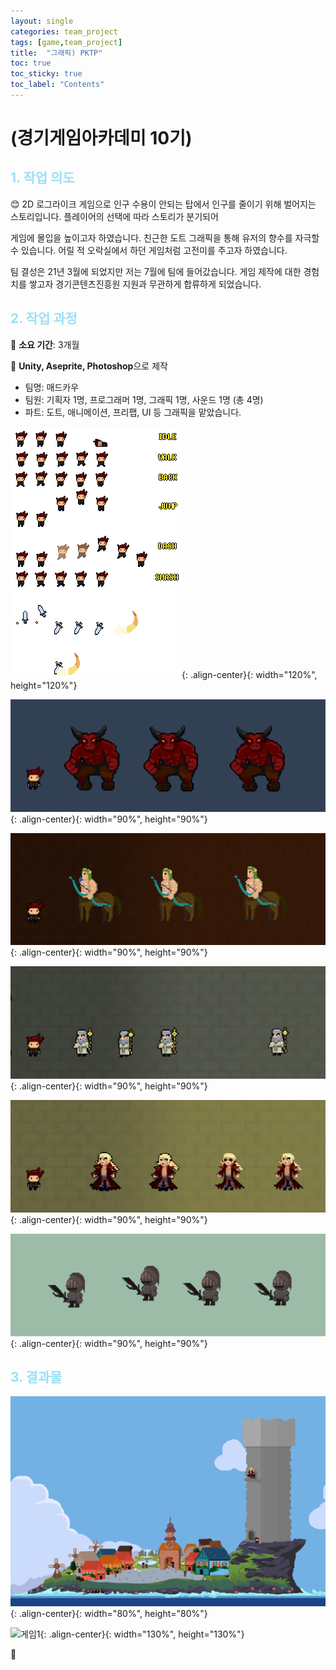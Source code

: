 ```yaml
---
layout: single
categories: team_project
tags: [game,team_project]
title:  "그래픽) PKTP"
toc: true
toc_sticky: true
toc_label: "Contents"
---
```


#  (경기게임아카데미 10기)



## <span style="color:#9AE1F5">1. 작업 의도</span>

:blush: 2D 로그라이크 게임으로 인구 수용이 안되는 탑에서 인구를 줄이기 위해 벌어지는 스토리입니다. 플레이어의 선택에 따라 스토리가 분기되어

게임에 몰입을 높이고자 하였습니다. 친근한 도트 그래픽을 통해 유저의 향수를 자극할 수 있습니다. 어릴 적 오락실에서 하던 게임처럼 고전미를 주고자 하였습니다. 

팀 결성은 21년 3월에 되었지만 저는 7월에 팀에 들어갔습니다. 게임 제작에 대한 경험치를 쌓고자 경기콘텐츠진흥원 지원과 무관하게 합류하게 되었습니다.

 

## <span style="color:#9AE1F5">2. 작업 과정</span>

   :runner: **소요 기간**: 3개월

   :speech_balloon: **Unity, Aseprite, Photoshop**으로 제작   

 

- 팀명: 매드카우
- 팀원: 기획자 1명, 프로그래머 1명, 그래픽 1명, 사운드 1명 (총 4명)
- 파트: 도트, 애니메이션, 프리팹, UI 등 그래픽을 맡았습니다.



![HERO_characterSheet](/images/2022-10-12-pktp/HERO_characterSheet.png)\{:  .align-center}\{: width="120%", height="120%"}



![1st_boss_pp](/images/2022-10-12-pktp/1st_boss_pp.gif)\{:  .align-center}\{: width="90%", height="90%"}



![2st_boss_pp](/images/2022-10-12-pktp/2st_boss_pp.gif)\{:  .align-center}\{: width="90%", height="90%"}



![3nd_boss_pp](/images/2022-10-12-pktp/3nd_boss_pp.gif)\{:  .align-center}\{: width="90%", height="90%"}



![4th_boss_pp](/images/2022-10-12-pktp/4th_boss_pp.gif)\{:  .align-center}\{: width="90%", height="90%"}



![드래곤슬레이어pp](/images/2022-10-12-pktp/드래곤슬레이어pp.gif)\{:  .align-center}\{: width="90%", height="90%"}




## <span style="color:#9AE1F5">3. 결과물 </span>



![오소민_군림의섬title](/images/2022-10-12-pktp/오소민_군림의섬title.gif)\{:  .align-center}\{: width="80%", height="80%"}

![게임1](/images/2022-10-12-pktp/게임1.gif)\{:  .align-center}\{: width="130%", height="130%"}



:thought_balloon:  


